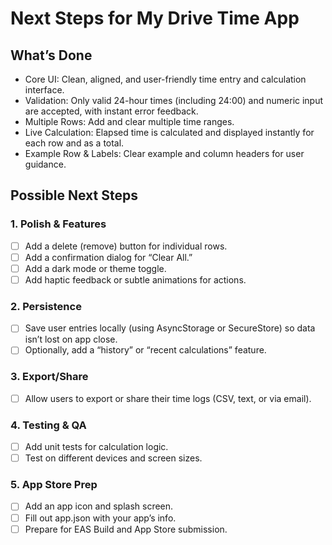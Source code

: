 # Next Steps for My Drive Time App

## What’s Done

- Core UI: Clean, aligned, and user-friendly time entry and calculation interface.
- Validation: Only valid 24-hour times (including 24:00) and numeric input are accepted, with instant error feedback.
- Multiple Rows: Add and clear multiple time ranges.
- Live Calculation: Elapsed time is calculated and displayed instantly for each row and as a total.
- Example Row & Labels: Clear example and column headers for user guidance.

## Possible Next Steps

### 1. Polish & Features

- [ ] Add a delete (remove) button for individual rows.
- [ ] Add a confirmation dialog for “Clear All.”
- [ ] Add a dark mode or theme toggle.
- [ ] Add haptic feedback or subtle animations for actions.

### 2. Persistence

- [ ] Save user entries locally (using AsyncStorage or SecureStore) so data isn’t lost on app close.
- [ ] Optionally, add a “history” or “recent calculations” feature.

### 3. Export/Share

- [ ] Allow users to export or share their time logs (CSV, text, or via email).

### 4. Testing & QA

- [ ] Add unit tests for calculation logic.
- [ ] Test on different devices and screen sizes.

### 5. App Store Prep

- [ ] Add an app icon and splash screen.
- [ ] Fill out app.json with your app’s info.
- [ ] Prepare for EAS Build and App Store submission.
